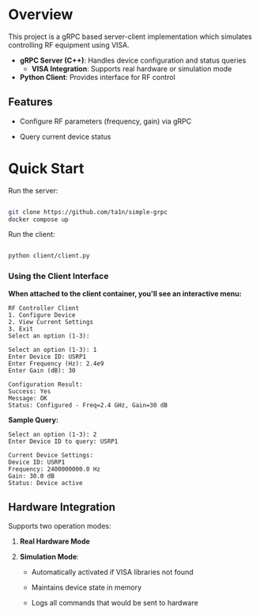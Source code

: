 # Overview
This project is a gRPC based server-client implementation which simulates controlling RF equipment using VISA.

- **gRPC Server (C++)**: Handles device configuration and status queries
	+  **VISA Integration**: Supports real hardware or simulation mode
- **Python Client**: Provides  interface for RF control
    

## Features

- Configure RF parameters (frequency, gain) via gRPC
    
- Query current device status


# Quick Start

Run the server: 
```bash

git clone https://github.com/ta1n/simple-grpc
docker compose up

```

Run the client:
```bash

python client/client.py

```

### Using the Client Interface

**When attached to the client container, you'll see an interactive menu:**

```
RF Controller Client
1. Configure Device
2. View Current Settings
3. Exit
Select an option (1-3): 

```

```
Select an option (1-3): 1
Enter Device ID: USRP1
Enter Frequency (Hz): 2.4e9  
Enter Gain (dB): 30

Configuration Result:
Success: Yes
Message: OK
Status: Configured - Freq=2.4 GHz, Gain=30 dB
```

**Sample Query:**

```
Select an option (1-3): 2
Enter Device ID to query: USRP1

Current Device Settings:
Device ID: USRP1
Frequency: 2400000000.0 Hz
Gain: 30.0 dB
Status: Device active

```


## Hardware Integration

Supports two operation modes:

1. **Real Hardware Mode**
        
2. **Simulation Mode**:
    
    - Automatically activated if VISA libraries not found
        
    - Maintains device state in memory
        
    - Logs all commands that would be sent to hardware


